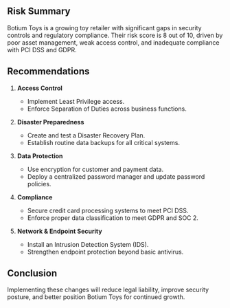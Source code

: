 ## Risk Summary

Botium Toys is a growing toy retailer with significant gaps in security controls and regulatory compliance. Their risk score is 8 out of 10, driven by poor asset management, weak access control, and inadequate compliance with PCI DSS and GDPR.

## Recommendations

1. **Access Control**
   - Implement Least Privilege access.
   - Enforce Separation of Duties across business functions.

2. **Disaster Preparedness**
   - Create and test a Disaster Recovery Plan.
   - Establish routine data backups for all critical systems.

3. **Data Protection**
   - Use encryption for customer and payment data.
   - Deploy a centralized password manager and update password policies.

4. **Compliance**
   - Secure credit card processing systems to meet PCI DSS.
   - Enforce proper data classification to meet GDPR and SOC 2.

5. **Network & Endpoint Security**
   - Install an Intrusion Detection System (IDS).
   - Strengthen endpoint protection beyond basic antivirus.

## Conclusion

Implementing these changes will reduce legal liability, improve security posture, and better position Botium Toys for continued growth.
